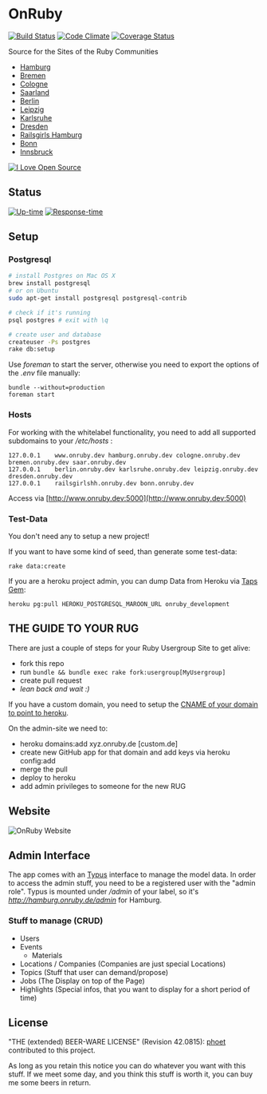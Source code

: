 # OnRuby
[![Build Status](https://img.shields.io/travis/phoet/on_ruby/master.svg)](https://travis-ci.org/phoet/on_ruby)
[![Code Climate](https://img.shields.io/codeclimate/github/phoet/on_ruby.svg)](https://codeclimate.com/github/phoet/on_ruby)
[![Coverage Status](http://img.shields.io/codeclimate/coverage/github/phoet/on_ruby.svg)](https://codeclimate.com/github/phoet/on_ruby)

Source for the Sites of the Ruby Communities

* [Hamburg](http://hamburg.onruby.de)
* [Bremen](http://bremen.onruby.de)
* [Cologne](http://cologne.onruby.de)
* [Saarland](http://saar.onruby.de)
* [Berlin](http://www.rug-b.de)
* [Leipzig](http://leipzig.onruby.de)
* [Karlsruhe](http://karlsruhe.onruby.de)
* [Dresden](http://dresden.onruby.de)
* [Railsgirls Hamburg](http://railsgirlshh.onruby.de)
* [Bonn](http://bonn.onruby.de)
* [Innsbruck](http://innsbruck.onruby.at)

[![I Love Open Source](http://www.iloveopensource.io/images/logo-lightbg.png)](http://www.iloveopensource.io/projects/524c41bdca7964c61700044d)

## Status

[![Up-time](https://share.pingdom.com/banners/9a5fa346)](http://stats.pingdom.com/rt22wr280x9j/616285)
[![Response-time](https://share.pingdom.com/banners/eb9be8df)](http://stats.pingdom.com/rt22wr280x9j/616285)

## Setup

### Postgresql

```sh
# install Postgres on Mac OS X
brew install postgresql
# or on Ubuntu
sudo apt-get install postgresql postgresql-contrib

# check if it's running
psql postgres # exit with \q

# create user and database
createuser -Ps postgres
rake db:setup
```

Use *foreman* to start the server, otherwise you need to export the options of the *.env* file manually:

    bundle --without=production
    foreman start

### Hosts

For working with the whitelabel functionality, you need to add all supported subdomains to your */etc/hosts* :

    127.0.0.1    www.onruby.dev hamburg.onruby.dev cologne.onruby.dev bremen.onruby.dev saar.onruby.dev
    127.0.0.1    berlin.onruby.dev karlsruhe.onruby.dev leipzig.onruby.dev dresden.onruby.dev
    127.0.0.1    railsgirlshh.onruby.dev bonn.onruby.dev

Access via [http://www.onruby.dev:5000](http://www.onruby.dev:5000)

### Test-Data

You don't need any to setup a new project!

If you want to have some kind of seed, than generate some test-data:

    rake data:create

If you are a heroku project admin, you can dump Data from Heroku via [Taps Gem](https://devcenter.heroku.com/articles/taps):

    heroku pg:pull HEROKU_POSTGRESQL_MAROON_URL onruby_development

## THE GUIDE TO YOUR RUG

There are just a couple of steps for your Ruby Usergroup Site to get alive:

- fork this repo
- run `bundle && bundle exec rake fork:usergroup[MyUsergroup]`
- create pull request
- *lean back and wait :)*

If you have a custom domain, you need to setup the [CNAME of your domain to point to heroku](https://devcenter.heroku.com/articles/custom-domains#dns_setup).

On the admin-site we need to:

- heroku domains:add xyz.onruby.de [custom.de]
- create new GitHub app for that domain and add keys via heroku config:add
- merge the pull
- deploy to heroku
- add admin privileges to someone for the new RUG

## Website

![OnRuby Website](http://cl.ly/image/3U0S3b0T0F0x/Screen%20Shot%202014-01-07%20at%2014.16.44.png)

## Admin Interface

The app comes with an [Typus](https://github.com/fesplugas/typus) interface to manage the model data.
In order to access the admin stuff, you need to be a registered user with the "admin role".
Typus is mounted under */admin* of your label, so it's *http://hamburg.onruby.de/admin* for Hamburg.

### Stuff to manage (CRUD)

- Users
- Events
    - Materials
- Locations / Companies (Companies are just special Locations)
- Topics (Stuff that user can demand/propose)
- Jobs (The Display on top of the Page)
- Highlights (Special infos, that you want to display for a short period of time)

## License

"THE (extended) BEER-WARE LICENSE" (Revision 42.0815): [phoet](mailto:ps@nofail.de) contributed to this project.

As long as you retain this notice you can do whatever you want with this stuff.
If we meet some day, and you think this stuff is worth it, you can buy me some beers in return.

